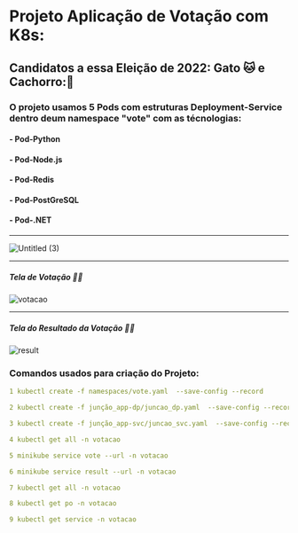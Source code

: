 # Projeto Aplicação de Votação com __K8s__: 
 
 ## Candidatos a essa Eleição de 2022: __**Gato** 🐱__ e __**Cachorro**:🐶__ 
 
### O projeto usamos 5 Pods com estruturas Deployment-Service dentro deum namespace "vote" com as técnologias:

#### - Pod-Python
#### - Pod-Node.js
#### - Pod-Redis
#### - Pod-PostGreSQL
#### - Pod-.NET
 ---
 
 

![Untitled (3)](https://user-images.githubusercontent.com/102867453/164033071-79377945-2573-4adf-8c81-02afab534fd7.jpg)

---
##### Tela de Votação 🧟‍♂️ 

![votacao](https://user-images.githubusercontent.com/102867453/164033886-2af1c30d-4ab7-4288-818e-fbfce72a745d.png)

---

##### Tela do Resultado da Votação 🧟‍♂️

![result](https://user-images.githubusercontent.com/102867453/164033981-453d5ecf-be25-483b-8fb3-c21f554af542.png)


### Comandos usados para criação do Projeto: 

~~~yaml
1 kubectl create -f namespaces/vote.yaml  --save-config --record  
~~~
~~~yaml
2 kubectl create -f junção_app-dp/juncao_dp.yaml  --save-config --record
~~~
~~~yaml
3 kubectl create -f junção_app-svc/juncao_svc.yaml  --save-config --record 
~~~
~~~yaml
4 kubectl get all -n votacao 
~~~
~~~yaml
5 minikube service vote --url -n votacao   
~~~
~~~yaml
6 minikube service result --url -n votacao 
~~~
~~~yaml
7 kubectl get all -n votacao
~~~
~~~yaml
8 kubectl get po -n votacao
~~~
~~~yaml
9 kubectl get service -n votacao 
~~~
